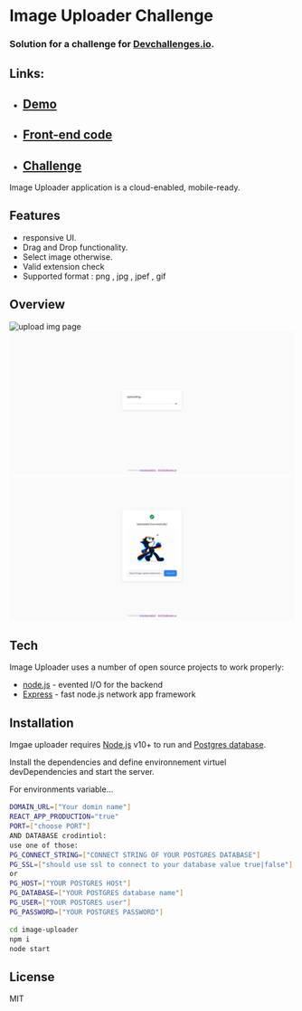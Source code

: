 # Image Uploader Challenge
### Solution for a challenge for [Devchallenges.io](https://devchallenges.io/).

## Links:
- ## [Demo](https://image-upload-websit.onrender.com)
- ## [Front-end code](https://github.com/moharambe1/image-uploader)
- ## [Challenge](https://github.com/moharambe1/image-uploader)


Image Uploader application is a cloud-enabled, mobile-ready.

## Features
- responsive UI. 
- Drag and Drop functionality.
- Select image otherwise.
- Valid extension check
- Supported format : png , jpg , jpef , gif

## Overview

![](https://github.com/moharambe1/image-uploader/tree/master/screenshot/1.png "upload img page")
![](https://github.com/moharambe1/image-uploader/blob/master/screenshot/2.png "loading page")
![](https://github.com/moharambe1/image-uploader/blob/master/screenshot/3.png "succes uploading page")

## Tech
Image Uploader uses a number of open source projects to work properly:
- [node.js] - evented I/O for the backend
- [Express] - fast node.js network app framework

## Installation

Imgae uploader requires [Node.js](https://nodejs.org/) v10+ to run and [Postgres database](https://www.postgresql.org/).

Install the dependencies and define environnement virtuel devDependencies and start the server.

For environments variable…
```sh
DOMAIN_URL=["Your domin name"]
REACT_APP_PRODUCTION="true"
PORT=["choose PORT"]
AND DATABASE crodintiol:
use one of those:
PG_CONNECT_STRING=["CONNECT STRING OF YOUR POSTGRES DATABASE"]
PG_SSL=["should use ssl to connect to your database value true|false"]
or
PG_HOST=["YOUR POSTGRES HOSt"]
PG_DATABASE=["YOUR POSTGRES database name"]
PG_USER=["YOUR POSTGRES user"]
PG_PASSWORD=["YOUR POSTGRES PASSWORD"]
```

```sh
cd image-uploader
npm i
node start
```


## License

MIT


[//]: # (These are reference links used in the body of this note and get stripped out when the markdown processor does its job. There is no need to format nicely because it shouldn't be seen. Thanks SO - http://stackoverflow.com/questions/4823468/store-comments-in-markdown-syntax)

   [node.js]: <http://nodejs.org>
   [express]: <http://expressjs.com>
